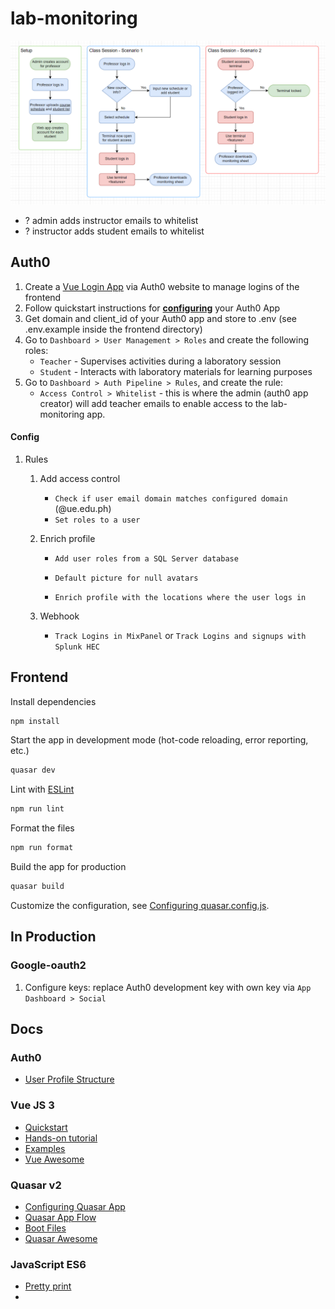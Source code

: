 # lab-monitoring

![process](public/process.png)

- ? admin adds instructor emails to whitelist
- ? instructor adds student emails to whitelist



## Auth0

1. Create a [Vue Login App](https://auth0.com/docs/quickstart/spa/vuejs) via Auth0 website to manage logins of the frontend
2. Follow quickstart instructions for [**configuring**](https://auth0.com/docs/quickstart/spa/vuejs#configure-auth0) your Auth0 App
3. Get domain and client_id of your Auth0 app and store to .env (see .env.example inside the frontend directory)
4. Go to `Dashboard > User Management > Roles` and create the following roles:
   - `Teacher` - Supervises activities during a laboratory session 
   - `Student` - Interacts with laboratory materials for learning purposes
5. Go to `Dashboard > Auth Pipeline > Rules`, and create the rule:
   - `Access Control > Whitelist` - this is where the admin (auth0 app creator) will add teacher emails to enable access to the lab-monitoring app.

#### Config

1. Rules

   1. Add access control

      - `Check if user email domain matches configured domain` (@ue.edu.ph)
      - `Set roles to a user`

   2. Enrich profile

      - `Add user roles from a SQL Server database`

      - `Default picture for null avatars`

      - `Enrich profile with the locations where the user logs in`

   3. Webhook

      - `Track Logins in MixPanel` or `Track Logins and signups with Splunk HEC`



## Frontend

Install dependencies
```sh
npm install
```

Start the app in development mode (hot-code reloading, error reporting, etc.)
```sh
quasar dev
```

Lint with [ESLint](https://eslint.org/)
```sh
npm run lint
```

Format the files

```sh
npm run format
```

Build the app for production

```sh
quasar build
```

Customize the configuration, see [Configuring quasar.config.js](https://v2.quasar.dev/quasar-cli-vite/quasar-config-js).



## In Production

### Google-oauth2

1. Configure keys: replace Auth0 development key with own key via `App Dashboard > Social`  



## Docs

### Auth0

- [User Profile Structure](https://auth0.com/docs/manage-users/user-accounts/user-profiles/user-profile-structure)

### Vue JS 3

- [Quickstart](https://vuejs.org/guide/quick-start.html#with-build-tools)
- [Hands-on tutorial](https://vuejs.org/tutorial/#step-1)
- [Examples](https://vuejs.org/examples/#handling-input)
- [Vue Awesome](https://github.com/vuejs/awesome-vue)

### Quasar v2

- [Configuring Quasar App](https://quasar.dev/quasar-cli-webpack/quasar-config-js)
- [Quasar App Flow](https://quasar.dev/quasar-cli-webpack/boot-files#quasar-app-flow)
- [Boot Files](https://quasar.dev/quasar-cli-webpack/boot-files#usage-of-boot-files)
- [Quasar Awesome](https://github.com/quasarframework/quasar-awesome)

### JavaScript ES6

- [Pretty print](https://stackoverflow.com/questions/18184559/how-to-pretty-print-log-output-in-chrome-devtools-console)
- 
